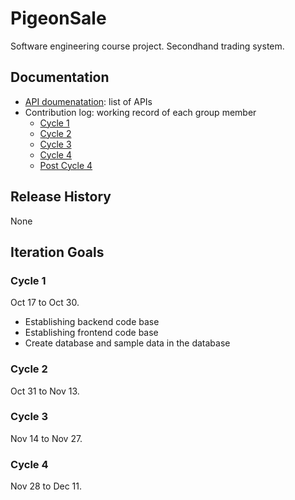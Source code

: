# PigeonSale
Software engineering course project. Secondhand trading system.

## Documentation
* [API doumenatation](./documentation/API_documentation.md): list of APIs
* Contribution log: working record of each group member
  * [Cycle 1](.documentation/contribution_log/cycle_1.md)
  * [Cycle 2](.documentation/contribution_log/cycle_2.md)
  * [Cycle 3](.documentation/contribution_log/cycle_3.md)
  * [Cycle 4](.documentation/contribution_log/cycle_4.md)
  * [Post Cycle 4](.documentation/contribution_log/cycle_5.md)

## Release History
None

## Iteration Goals

### Cycle 1
Oct 17 to Oct 30.
* Establishing backend code base
* Establishing frontend code base
* Create database and sample data in the database

### Cycle 2
Oct 31 to Nov 13.

### Cycle 3
Nov 14 to Nov 27.

### Cycle 4
Nov 28 to Dec 11.


